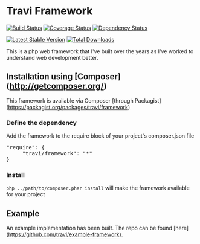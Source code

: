 Travi Framework
===============
[![Build Status](https://travis-ci.org/travi/php-framework.svg?branch=master)](https://travis-ci.org/travi/php-framework)
[![Coverage Status](https://coveralls.io/repos/travi/php-framework/badge.png?branch=master)](https://coveralls.io/r/travi/php-framework?branch=master)
[![Dependency Status](https://gemnasium.com/travi/php-framework.svg)](https://gemnasium.com/travi/php-framework)

[![Latest Stable Version](https://poser.pugx.org/travi/framework/v/stable.png)](https://packagist.org/packages/travi/framework)
[![Total Downloads](https://poser.pugx.org/travi/framework/downloads.png)](https://packagist.org/packages/travi/framework)

This is a php web framework that I've built over the years as I've worked to understand web development better.

## Installation using [Composer] (http://getcomposer.org/)
This framework is available via Composer [through Packagist] (https://packagist.org/packages/travi/framework)

### Define the dependency
Add the framework to the require block of your project's composer.json file

<pre>"require": {
     "travi/framework": "*"
}</pre>

### Install
`php ../path/to/composer.phar install` will make the framework available for your project

## Example
An example implementation has been built. The repo can be found [here] (https://github.com/travi/example-framework).

